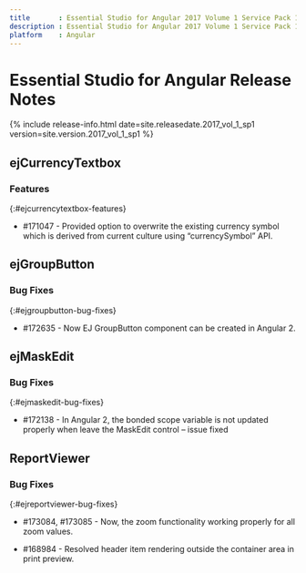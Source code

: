 ```yaml
---
title 		: Essential Studio for Angular 2017 Volume 1 Service Pack 1  Release Notes
description : Essential Studio for Angular 2017 Volume 1 Service Pack 1  Release Notes
platform 	: Angular
---
```


# Essential Studio for Angular Release Notes

{% include release-info.html date=site.releasedate.2017_vol_1_sp1 version=site.version.2017_vol_1_sp1 %} 





## ejCurrencyTextbox

### Features
{:#ejcurrencytextbox-features}

* \#171047 - Provided option to overwrite the existing currency symbol which is derived from current culture using “currencySymbol” API.

## ejGroupButton

### Bug Fixes	
{:#ejgroupbutton-bug-fixes}

* \#172635 - Now EJ GroupButton component can be created in Angular 2.


## ejMaskEdit

### Bug Fixes	
{:#ejmaskedit-bug-fixes}

* \#172138 - In Angular 2, the bonded scope variable is not updated properly when leave the MaskEdit control – issue fixed


## ReportViewer

### Bug Fixes    
{:#ejreportviewer-bug-fixes}
* \#173084, #173085 - Now, the zoom functionality working properly for all zoom values.

* \#168984 - Resolved header item rendering outside the container area in print preview.


